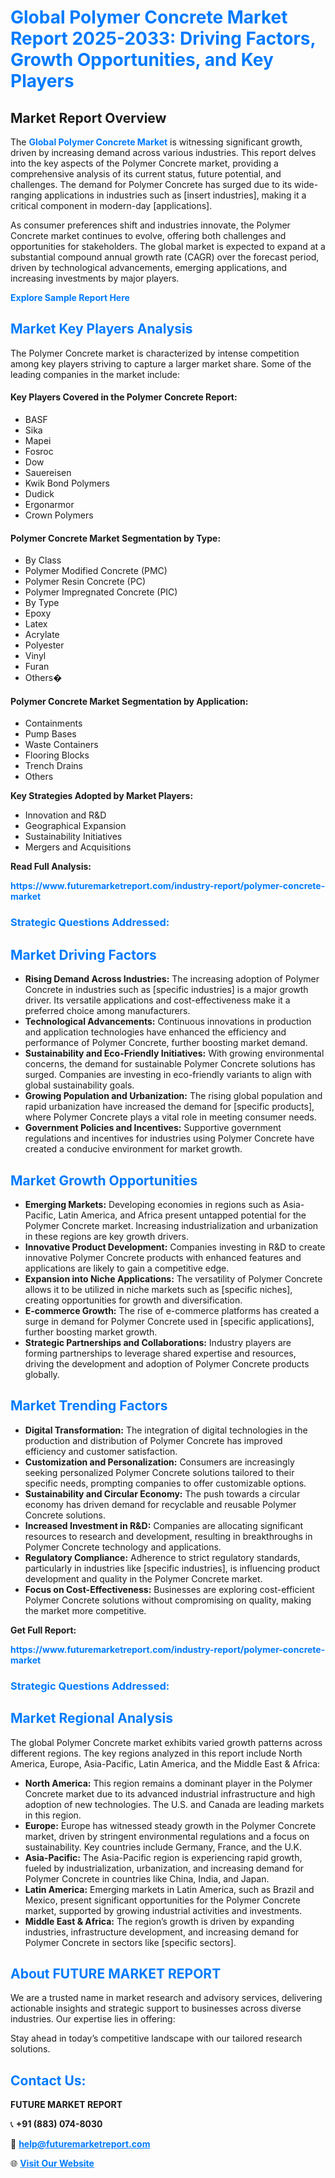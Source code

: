 <h1 style="color: #007BFF;">Global Polymer Concrete Market Report 2025-2033: Driving Factors, Growth Opportunities, and Key Players</h1>

<section id="overview">
<h2>Market Report Overview</h2>
<p>The <a href="https://www.futuremarketreport.com/industry-report/polymer-concrete-market" style="color: #007BFF; text-decoration: none;"><strong>Global Polymer Concrete Market</strong></a> is witnessing significant growth, driven by increasing demand across various industries. This report delves into the key aspects of the Polymer Concrete market, providing a comprehensive analysis of its current status, future potential, and challenges. The demand for Polymer Concrete has surged due to its wide-ranging applications in industries such as [insert industries], making it a critical component in modern-day [applications].</p>
<p>As consumer preferences shift and industries innovate, the Polymer Concrete market continues to evolve, offering both challenges and opportunities for stakeholders. The global market is expected to expand at a substantial compound annual growth rate (CAGR) over the forecast period, driven by technological advancements, emerging applications, and increasing investments by major players.</p>
</section>

<section id="overview">
<p><a href="https://www.futuremarketreport.com/request-sample/reportId=91598" style="color: #007BFF; text-decoration: none;"><strong>Explore Sample Report Here</strong></a></p>
</section>

<section id="key-players">
<h2 style="color: #007BFF;">Market Key Players Analysis</h2>
<p>The Polymer Concrete market is characterized by intense competition among key players striving to capture a larger market share. Some of the leading companies in the market include:</p>
<h4>Key Players Covered in the Polymer Concrete Report:</h4>
<ul><li>BASF</li><li>Sika</li><li>Mapei</li><li>Fosroc</li><li>Dow</li><li>Sauereisen</li><li>Kwik Bond Polymers</li><li>Dudick</li><li>Ergonarmor</li><li>Crown Polymers</li></ul>
<h4>Polymer Concrete Market Segmentation by Type:</h4>
<ul><li>By Class</li><li>Polymer Modified Concrete (PMC)</li><li>Polymer Resin Concrete (PC)</li><li>Polymer Impregnated Concrete (PIC)</li><li>By Type</li><li>Epoxy</li><li>Latex</li><li>Acrylate</li><li>Polyester</li><li>Vinyl</li><li>Furan</li><li>Others�</li></ul>

<h4>Polymer Concrete Market Segmentation by Application:</h4>
<ul><li>Containments</li><li>Pump Bases</li><li>Waste Containers</li><li>Flooring Blocks</li><li>Trench Drains</li><li>Others</li></ul>
<p><strong>Key Strategies Adopted by Market Players:</strong></p>
<ul>
<li>Innovation and R&D</li>
<li>Geographical Expansion</li>
<li>Sustainability Initiatives</li>
<li>Mergers and Acquisitions</li>
</ul>
</section>

<section>
<p><strong>Read Full Analysis: </strong></p><a href="https://www.futuremarketreport.com/industry-report/polymer-concrete-market" style="color: #007BFF; text-decoration: none;"><strong>https://www.futuremarketreport.com/industry-report/polymer-concrete-market</strong></a>
<h3 style="color: #007BFF;">Strategic Questions Addressed:</h3>
</section>

<section id="driving-factors">
<h2 style="color: #007BFF;">Market Driving Factors</h2>
<ul>
<li><strong>Rising Demand Across Industries:</strong> The increasing adoption of Polymer Concrete in industries such as [specific industries] is a major growth driver. Its versatile applications and cost-effectiveness make it a preferred choice among manufacturers.</li>
<li><strong>Technological Advancements:</strong> Continuous innovations in production and application technologies have enhanced the efficiency and performance of Polymer Concrete, further boosting market demand.</li>
<li><strong>Sustainability and Eco-Friendly Initiatives:</strong> With growing environmental concerns, the demand for sustainable Polymer Concrete solutions has surged. Companies are investing in eco-friendly variants to align with global sustainability goals.</li>
<li><strong>Growing Population and Urbanization:</strong> The rising global population and rapid urbanization have increased the demand for [specific products], where Polymer Concrete plays a vital role in meeting consumer needs.</li>
<li><strong>Government Policies and Incentives:</strong> Supportive government regulations and incentives for industries using Polymer Concrete have created a conducive environment for market growth.</li>
</ul>
</section>

<section id="growth-opportunities">
<h2 style="color: #007BFF;">Market Growth Opportunities</h2>
<ul>
<li><strong>Emerging Markets:</strong> Developing economies in regions such as Asia-Pacific, Latin America, and Africa present untapped potential for the Polymer Concrete market. Increasing industrialization and urbanization in these regions are key growth drivers.</li>
<li><strong>Innovative Product Development:</strong> Companies investing in R&D to create innovative Polymer Concrete products with enhanced features and applications are likely to gain a competitive edge.</li>
<li><strong>Expansion into Niche Applications:</strong> The versatility of Polymer Concrete allows it to be utilized in niche markets such as [specific niches], creating opportunities for growth and diversification.</li>
<li><strong>E-commerce Growth:</strong> The rise of e-commerce platforms has created a surge in demand for Polymer Concrete used in [specific applications], further boosting market growth.</li>
<li><strong>Strategic Partnerships and Collaborations:</strong> Industry players are forming partnerships to leverage shared expertise and resources, driving the development and adoption of Polymer Concrete products globally.</li>
</ul>
</section>

<section id="trending-factors">
<h2 style="color: #007BFF;">Market Trending Factors</h2>
<ul>
<li><strong>Digital Transformation:</strong> The integration of digital technologies in the production and distribution of Polymer Concrete has improved efficiency and customer satisfaction.</li>
<li><strong>Customization and Personalization:</strong> Consumers are increasingly seeking personalized Polymer Concrete solutions tailored to their specific needs, prompting companies to offer customizable options.</li>
<li><strong>Sustainability and Circular Economy:</strong> The push towards a circular economy has driven demand for recyclable and reusable Polymer Concrete solutions.</li>
<li><strong>Increased Investment in R&D:</strong> Companies are allocating significant resources to research and development, resulting in breakthroughs in Polymer Concrete technology and applications.</li>
<li><strong>Regulatory Compliance:</strong> Adherence to strict regulatory standards, particularly in industries like [specific industries], is influencing product development and quality in the Polymer Concrete market.</li>
<li><strong>Focus on Cost-Effectiveness:</strong> Businesses are exploring cost-efficient Polymer Concrete solutions without compromising on quality, making the market more competitive.</li>
</ul>
</section>

<section>
<p><strong>Get Full Report: </strong></p><a href="https://www.futuremarketreport.com/industry-report/polymer-concrete-market" style="color: #007BFF; text-decoration: none;"><strong>https://www.futuremarketreport.com/industry-report/polymer-concrete-market</strong></a>
<h3 style="color: #007BFF;">Strategic Questions Addressed:</h3>
</section>


<section id="regional-analysis">
<h2 style="color: #007BFF;">Market Regional Analysis</h2>
<p>The global Polymer Concrete market exhibits varied growth patterns across different regions. The key regions analyzed in this report include North America, Europe, Asia-Pacific, Latin America, and the Middle East & Africa:</p>
<ul>
<li><strong>North America:</strong> This region remains a dominant player in the Polymer Concrete market due to its advanced industrial infrastructure and high adoption of new technologies. The U.S. and Canada are leading markets in this region.</li>
<li><strong>Europe:</strong> Europe has witnessed steady growth in the Polymer Concrete market, driven by stringent environmental regulations and a focus on sustainability. Key countries include Germany, France, and the U.K.</li>
<li><strong>Asia-Pacific:</strong> The Asia-Pacific region is experiencing rapid growth, fueled by industrialization, urbanization, and increasing demand for Polymer Concrete in countries like China, India, and Japan.</li>
<li><strong>Latin America:</strong> Emerging markets in Latin America, such as Brazil and Mexico, present significant opportunities for the Polymer Concrete market, supported by growing industrial activities and investments.</li>
<li><strong>Middle East & Africa:</strong> The region’s growth is driven by expanding industries, infrastructure development, and increasing demand for Polymer Concrete in sectors like [specific sectors].</li>
</ul>
</section>

<footer>
<h2 style="color: #007BFF;">About FUTURE MARKET REPORT</h2>
<p>We are a trusted name in market research and advisory services, delivering actionable insights and strategic support to businesses across diverse industries. Our expertise lies in offering:</p>

<p>Stay ahead in today’s competitive landscape with our tailored research solutions.</p>

<h2 style="color: #007BFF;">Contact Us:</h2>
<p><strong>FUTURE MARKET REPORT</strong></p>
<p>📞 <strong>+91 (883) 074-8030</strong></p>
<p>📧 <strong><a href="mailto:help@futuremarketreport.com" style="color: #007BFF;">help@futuremarketreport.com</a></strong></p>
<p>🌐 <strong><a href="https://www.futuremarketreport.com/" style="color: #007BFF;">Visit Our Website</a></strong></p>
</footer>